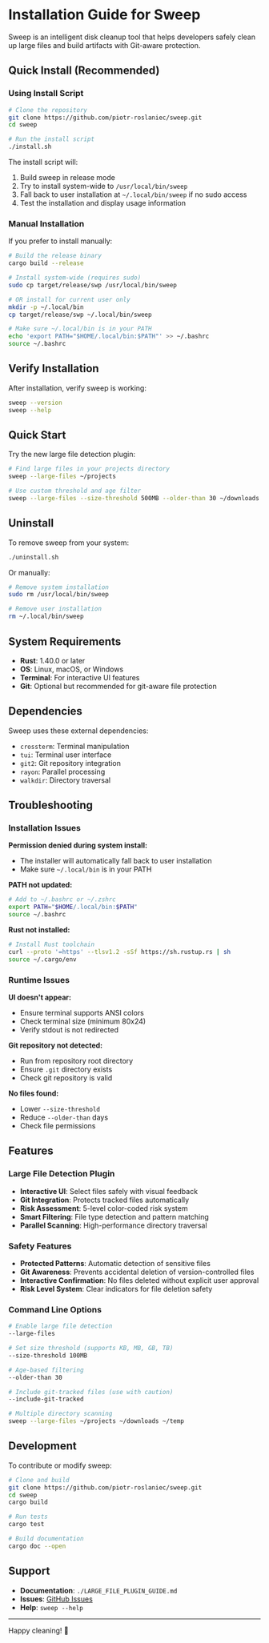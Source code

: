 # Installation Guide for Sweep

Sweep is an intelligent disk cleanup tool that helps developers safely clean up large files and build artifacts with Git-aware protection.

## Quick Install (Recommended)

### Using Install Script

```bash
# Clone the repository
git clone https://github.com/piotr-roslaniec/sweep.git
cd sweep

# Run the install script
./install.sh
```

The install script will:
1. Build sweep in release mode
2. Try to install system-wide to `/usr/local/bin/sweep`
3. Fall back to user installation at `~/.local/bin/sweep` if no sudo access
4. Test the installation and display usage information

### Manual Installation

If you prefer to install manually:

```bash
# Build the release binary
cargo build --release

# Install system-wide (requires sudo)
sudo cp target/release/swp /usr/local/bin/sweep

# OR install for current user only
mkdir -p ~/.local/bin
cp target/release/swp ~/.local/bin/sweep

# Make sure ~/.local/bin is in your PATH
echo 'export PATH="$HOME/.local/bin:$PATH"' >> ~/.bashrc
source ~/.bashrc
```

## Verify Installation

After installation, verify sweep is working:

```bash
sweep --version
sweep --help
```

## Quick Start

Try the new large file detection plugin:

```bash
# Find large files in your projects directory
sweep --large-files ~/projects

# Use custom threshold and age filter
sweep --large-files --size-threshold 500MB --older-than 30 ~/downloads
```

## Uninstall

To remove sweep from your system:

```bash
./uninstall.sh
```

Or manually:

```bash
# Remove system installation
sudo rm /usr/local/bin/sweep

# Remove user installation
rm ~/.local/bin/sweep
```

## System Requirements

- **Rust**: 1.40.0 or later
- **OS**: Linux, macOS, or Windows
- **Terminal**: For interactive UI features
- **Git**: Optional but recommended for git-aware file protection

## Dependencies

Sweep uses these external dependencies:
- `crossterm`: Terminal manipulation
- `tui`: Terminal user interface
- `git2`: Git repository integration
- `rayon`: Parallel processing
- `walkdir`: Directory traversal

## Troubleshooting

### Installation Issues

**Permission denied during system install:**
- The installer will automatically fall back to user installation
- Make sure `~/.local/bin` is in your PATH

**PATH not updated:**
```bash
# Add to ~/.bashrc or ~/.zshrc
export PATH="$HOME/.local/bin:$PATH"
source ~/.bashrc
```

**Rust not installed:**
```bash
# Install Rust toolchain
curl --proto '=https' --tlsv1.2 -sSf https://sh.rustup.rs | sh
source ~/.cargo/env
```

### Runtime Issues

**UI doesn't appear:**
- Ensure terminal supports ANSI colors
- Check terminal size (minimum 80x24)
- Verify stdout is not redirected

**Git repository not detected:**
- Run from repository root directory
- Ensure `.git` directory exists
- Check git repository is valid

**No files found:**
- Lower `--size-threshold`
- Reduce `--older-than` days
- Check file permissions

## Features

### Large File Detection Plugin

- **Interactive UI**: Select files safely with visual feedback
- **Git Integration**: Protects tracked files automatically
- **Risk Assessment**: 5-level color-coded risk system
- **Smart Filtering**: File type detection and pattern matching
- **Parallel Scanning**: High-performance directory traversal

### Safety Features

- **Protected Patterns**: Automatic detection of sensitive files
- **Git Awareness**: Prevents accidental deletion of version-controlled files
- **Interactive Confirmation**: No files deleted without explicit user approval
- **Risk Level System**: Clear indicators for file deletion safety

### Command Line Options

```bash
# Enable large file detection
--large-files

# Set size threshold (supports KB, MB, GB, TB)
--size-threshold 100MB

# Age-based filtering
--older-than 30

# Include git-tracked files (use with caution)
--include-git-tracked

# Multiple directory scanning
sweep --large-files ~/projects ~/downloads ~/temp
```

## Development

To contribute or modify sweep:

```bash
# Clone and build
git clone https://github.com/piotr-roslaniec/sweep.git
cd sweep
cargo build

# Run tests
cargo test

# Build documentation
cargo doc --open
```

## Support

- **Documentation**: `./LARGE_FILE_PLUGIN_GUIDE.md`
- **Issues**: [GitHub Issues](https://github.com/piotr-roslaniec/sweep/issues)
- **Help**: `sweep --help`

---

Happy cleaning! 🧹